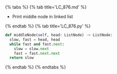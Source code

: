 {% tabs %}
{% tab title='LC_876.md' %}

* Print middle node in linked list

{% endtab %}
{% tab title='LC_876.py' %}

```py
def middleNode(self, head: ListNode) -> ListNode:
  slow, fast = head, head
  while fast and fast.next:
    slow = slow.next
    fast = fast.next.next
  return slow
```

{% endtab %}
{% endtabs %}